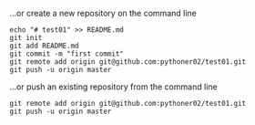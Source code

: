 …or create a new repository on the command line
```
echo "# test01" >> README.md
git init
git add README.md
git commit -m "first commit"
git remote add origin git@github.com:pythoner02/test01.git
git push -u origin master
```


…or push an existing repository from the command line
```
git remote add origin git@github.com:pythoner02/test01.git
git push -u origin master
```
